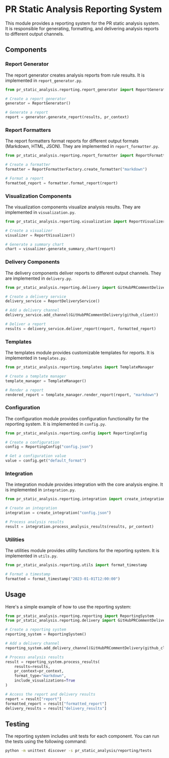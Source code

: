 # PR Static Analysis Reporting System

This module provides a reporting system for the PR static analysis system. It is responsible for generating, formatting, and delivering analysis reports to different output channels.

## Components

### Report Generator

The report generator creates analysis reports from rule results. It is implemented in `report_generator.py`.

```python
from pr_static_analysis.reporting.report_generator import ReportGenerator

# Create a report generator
generator = ReportGenerator()

# Generate a report
report = generator.generate_report(results, pr_context)
```

### Report Formatters

The report formatters format reports for different output formats (Markdown, HTML, JSON). They are implemented in `report_formatter.py`.

```python
from pr_static_analysis.reporting.report_formatter import ReportFormatterFactory

# Create a formatter
formatter = ReportFormatterFactory.create_formatter("markdown")

# Format a report
formatted_report = formatter.format_report(report)
```

### Visualization Components

The visualization components visualize analysis results. They are implemented in `visualization.py`.

```python
from pr_static_analysis.reporting.visualization import ReportVisualizer

# Create a visualizer
visualizer = ReportVisualizer()

# Generate a summary chart
chart = visualizer.generate_summary_chart(report)
```

### Delivery Components

The delivery components deliver reports to different output channels. They are implemented in `delivery.py`.

```python
from pr_static_analysis.reporting.delivery import GitHubPRCommentDelivery, ReportDeliveryService

# Create a delivery service
delivery_service = ReportDeliveryService()

# Add a delivery channel
delivery_service.add_channel(GitHubPRCommentDelivery(github_client))

# Deliver a report
results = delivery_service.deliver_report(report, formatted_report)
```

### Templates

The templates module provides customizable templates for reports. It is implemented in `templates.py`.

```python
from pr_static_analysis.reporting.templates import TemplateManager

# Create a template manager
template_manager = TemplateManager()

# Render a report
rendered_report = template_manager.render_report(report, "markdown")
```

### Configuration

The configuration module provides configuration functionality for the reporting system. It is implemented in `config.py`.

```python
from pr_static_analysis.reporting.config import ReportingConfig

# Create a configuration
config = ReportingConfig("config.json")

# Get a configuration value
value = config.get("default_format")
```

### Integration

The integration module provides integration with the core analysis engine. It is implemented in `integration.py`.

```python
from pr_static_analysis.reporting.integration import create_integration

# Create an integration
integration = create_integration("config.json")

# Process analysis results
result = integration.process_analysis_results(results, pr_context)
```

### Utilities

The utilities module provides utility functions for the reporting system. It is implemented in `utils.py`.

```python
from pr_static_analysis.reporting.utils import format_timestamp

# Format a timestamp
formatted = format_timestamp("2023-01-01T12:00:00")
```

## Usage

Here's a simple example of how to use the reporting system:

```python
from pr_static_analysis.reporting.reporting import ReportingSystem
from pr_static_analysis.reporting.delivery import GitHubPRCommentDelivery

# Create a reporting system
reporting_system = ReportingSystem()

# Add a delivery channel
reporting_system.add_delivery_channel(GitHubPRCommentDelivery(github_client))

# Process analysis results
result = reporting_system.process_results(
    results=results,
    pr_context=pr_context,
    format_type="markdown",
    include_visualizations=True
)

# Access the report and delivery results
report = result["report"]
formatted_report = result["formatted_report"]
delivery_results = result["delivery_results"]
```

## Testing

The reporting system includes unit tests for each component. You can run the tests using the following command:

```bash
python -m unittest discover -s pr_static_analysis/reporting/tests
```

